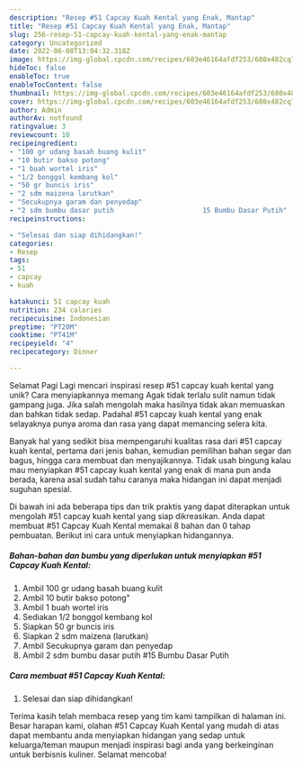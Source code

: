 ```yaml
---
description: "Resep #51 Capcay Kuah Kental yang Enak, Mantap"
title: "Resep #51 Capcay Kuah Kental yang Enak, Mantap"
slug: 256-resep-51-capcay-kuah-kental-yang-enak-mantap
category: Uncategorized
date: 2022-06-08T13:04:32.318Z
image: https://img-global.cpcdn.com/recipes/603e46164afdf253/680x482cq70/51-capcay-kuah-kental-foto-resep-utama.jpg
hideToc: false
enableToc: true
enableTocContent: false
thumbnail: https://img-global.cpcdn.com/recipes/603e46164afdf253/680x482cq70/51-capcay-kuah-kental-foto-resep-utama.jpg
cover: https://img-global.cpcdn.com/recipes/603e46164afdf253/680x482cq70/51-capcay-kuah-kental-foto-resep-utama.jpg
author: Admin
authorAv: notfound
ratingvalue: 3
reviewcount: 10
recipeingredient:
- "100 gr udang basah buang kulit"
- "10 butir bakso potong"
- "1 buah wortel iris"
- "1/2 bonggol kembang kol"
- "50 gr buncis iris"
- "2 sdm maizena larutkan"
- "Secukupnya garam dan penyedap"
- "2 sdm bumbu dasar putih                      15 Bumbu Dasar Putih"
recipeinstructions:

- "Selesai dan siap dihidangkan!"
categories:
- Resep
tags:
- 51
- capcay
- kuah

katakunci: 51 capcay kuah 
nutrition: 234 calories
recipecuisine: Indonesian
preptime: "PT20M"
cooktime: "PT41M"
recipeyield: "4"
recipecategory: Dinner

---
```



Selamat Pagi Lagi mencari inspirasi resep #51 capcay kuah kental yang unik? Cara menyiapkannya memang Agak tidak terlalu sulit namun tidak gampang juga. Jika salah mengolah maka hasilnya tidak akan memuaskan dan bahkan tidak sedap. Padahal #51 capcay kuah kental yang enak selayaknya punya aroma dan rasa yang dapat memancing selera kita.


Banyak hal yang sedikit bisa mempengaruhi kualitas rasa dari #51 capcay kuah kental, pertama dari jenis bahan, kemudian pemilihan bahan segar dan bagus, hingga cara membuat dan menyajikannya. Tidak usah bingung kalau mau menyiapkan #51 capcay kuah kental yang enak di mana pun anda berada, karena asal sudah tahu caranya maka hidangan ini dapat menjadi suguhan spesial.




Di bawah ini ada beberapa tips dan trik praktis yang dapat diterapkan untuk mengolah #51 capcay kuah kental yang siap dikreasikan. Anda dapat membuat #51 Capcay Kuah Kental memakai 8 bahan dan 0 tahap pembuatan. Berikut ini cara untuk menyiapkan hidangannya.

<!--inarticleads1-->

##### Bahan-bahan dan bumbu yang diperlukan untuk menyiapkan #51 Capcay Kuah Kental:

1. Ambil 100 gr udang basah buang kulit
1. Ambil 10 butir bakso potong&#34;
1. Ambil 1 buah wortel iris
1. Sediakan 1/2 bonggol kembang kol
1. Siapkan 50 gr buncis iris
1. Siapkan 2 sdm maizena (larutkan)
1. Ambil Secukupnya garam dan penyedap
1. Ambil 2 sdm bumbu dasar putih                      #15 Bumbu Dasar Putih




<!--inarticleads2-->

##### Cara membuat #51 Capcay Kuah Kental:


1. Selesai dan siap dihidangkan!



Terima kasih telah membaca resep yang tim kami tampilkan di halaman ini. Besar harapan kami, olahan #51 Capcay Kuah Kental yang mudah di atas dapat membantu anda menyiapkan hidangan yang sedap untuk keluarga/teman maupun menjadi inspirasi bagi anda yang berkeinginan untuk berbisnis kuliner. Selamat mencoba!
